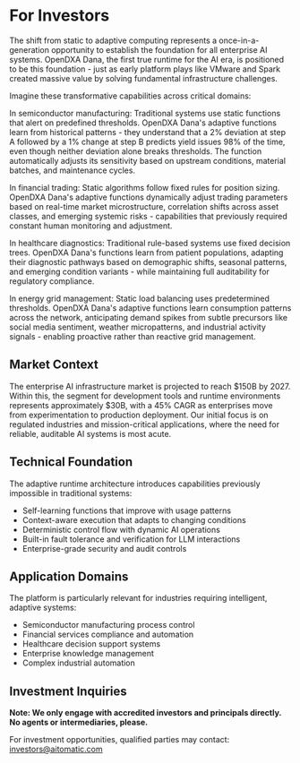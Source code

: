 # For Investors

The shift from static to adaptive computing represents a once-in-a-generation opportunity to establish the foundation for all enterprise AI systems. OpenDXA Dana, the first true runtime for the AI era, is positioned to be this foundation - just as early platform plays like VMware and Spark created massive value by solving fundamental infrastructure challenges.

Imagine these transformative capabilities across critical domains:

In semiconductor manufacturing: Traditional systems use static functions that alert on predefined thresholds. OpenDXA Dana's adaptive functions learn from historical patterns - they understand that a 2% deviation at step A followed by a 1% change at step B predicts yield issues 98% of the time, even though neither deviation alone breaks thresholds. The function automatically adjusts its sensitivity based on upstream conditions, material batches, and maintenance cycles.

In financial trading: Static algorithms follow fixed rules for position sizing. OpenDXA Dana's adaptive functions dynamically adjust trading parameters based on real-time market microstructure, correlation shifts across asset classes, and emerging systemic risks - capabilities that previously required constant human monitoring and adjustment.

In healthcare diagnostics: Traditional rule-based systems use fixed decision trees. OpenDXA Dana's functions learn from patient populations, adapting their diagnostic pathways based on demographic shifts, seasonal patterns, and emerging condition variants - while maintaining full auditability for regulatory compliance.

In energy grid management: Static load balancing uses predetermined thresholds. OpenDXA Dana's adaptive functions learn consumption patterns across the network, anticipating demand spikes from subtle precursors like social media sentiment, weather micropatterns, and industrial activity signals - enabling proactive rather than reactive grid management.

## Market Context

The enterprise AI infrastructure market is projected to reach $150B by 2027. Within this, the segment for development tools and runtime environments represents approximately $30B, with a 45% CAGR as enterprises move from experimentation to production deployment. Our initial focus is on regulated industries and mission-critical applications, where the need for reliable, auditable AI systems is most acute.

## Technical Foundation

The adaptive runtime architecture introduces capabilities previously impossible in traditional systems:
- Self-learning functions that improve with usage patterns
- Context-aware execution that adapts to changing conditions
- Deterministic control flow with dynamic AI operations
- Built-in fault tolerance and verification for LLM interactions
- Enterprise-grade security and audit controls

## Application Domains

The platform is particularly relevant for industries requiring intelligent, adaptive systems:
- Semiconductor manufacturing process control
- Financial services compliance and automation
- Healthcare decision support systems
- Enterprise knowledge management
- Complex industrial automation

## Investment Inquiries

**Note: We only engage with accredited investors and principals directly. No agents or intermediaries, please.**

For investment opportunities, qualified parties may contact: investors@aitomatic.com 